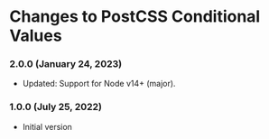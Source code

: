 # Changes to PostCSS Conditional Values

### 2.0.0 (January 24, 2023)

- Updated: Support for Node v14+ (major).

### 1.0.0 (July 25, 2022)

- Initial version
